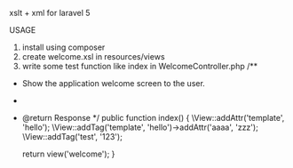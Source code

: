 xslt + xml for laravel 5

USAGE


1. install using composer 
2. create welcome.xsl in resources/views
3. write some test function like index in WelcomeController.php
/**
 * Show the application welcome screen to the user.
 *
 * @return Response
 */
public function index()
{
\View::addAttr('template', 'hello');
\View::addTag('template', 'hello')->addAttr('aaaa', 'zzz');
\View::addTag('test', '123');

	return view('welcome');
}


